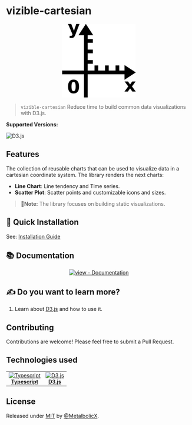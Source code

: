 # vizible-cartesian

<div align="center">
  <img src="./docs/_media/logo.svg" alt="vizible Logo" width="200" height="200" />
</div>

> `vizible-cartesian` Reduce time to build common data visualizations with D3.js.

**Supported Versions:**

![D3.js](https://img.shields.io/badge/D3.js->=7.x.x-blue)

## Features

The collection of reusable charts that can be used to visualize data in a cartesian coordinate system. The library renders the next charts:

- **Line Chart**: Line tendency and Time series.
- **Scatter Plot**: Scatter points and customizable icons and sizes.

> 📝**Note:** The library focuses on building static visualizations.

## 🚀 Quick Installation

See: [Installation Guide](https://metalbolicx.github.io/vizible-cartesian/#/getting-started)

## 📚 Documentation

<div align="center">

  [![view - Documentation](https://img.shields.io/badge/view-Documentation-blue?style=for-the-badge)](https://metalbolicx.github.io/vizible-cartesian/)

</div>

## ✍ Do you want to learn more?

 1. Learn about [D3.js](https://d3js.org/) and how to use it.

## Contributing

Contributions are welcome! Please feel free to submit a Pull Request.

## Technologies used

<table style="border: none;">
  <tr>
    <td align="center">
      <a href="https://www.typescriptlang.org/" target="_blank">
        <img src="https://upload.wikimedia.org/wikipedia/commons/4/4c/Typescript_logo_2020.svg" alt="Typescript" width="42" height="42" /><br/>
        <b>Typescript</b><br/>
      </a>
    </td>
    <td align="center">
      <a href="https://d3js.org/" target="_blank">
        <img src="https://upload.wikimedia.org/wikipedia/commons/1/15/Logo_D3.svg" alt="D3.js" width="42" height="42" /><br/>
        <b>D3.js</b><br/>
      </a>
    </td>
  </tr>
</table>

## License

Released under [MIT](/LICENSE) by [@MetalbolicX](https://github.com/MetalbolicX).
